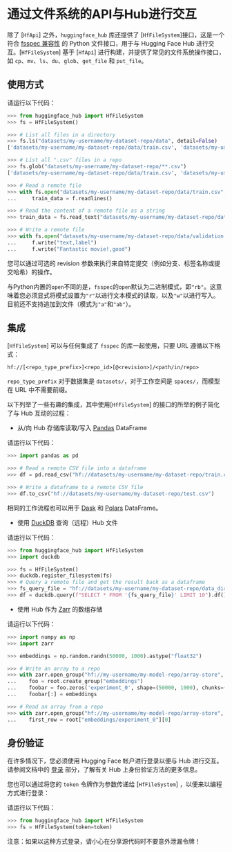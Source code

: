 <!--⚠️ Note that this file is in Markdown but contain specific syntax for our doc-builder (similar to MDX) that may not be
rendered properly in your Markdown viewer.
-->

# 通过文件系统的API与Hub进行交互

除了 [`HfApi`] 之外，`huggingface_hub` 库还提供了 [`HfFileSystem`]接口，这是一个符合 [fsspec 兼容性](https://filesystem-spec.readthedocs.io/en/latest/) 的 Python 文件接口，用于与 Hugging Face Hub 进行交互。[`HfFileSystem`] 基于 [`HfApi`] 进行构建，并提供了常见的文件系统操作接口，如 `cp`、`mv`、`ls`、`du`、`glob`、`get_file` 和 `put_file`。

## 使用方式

请运行以下代码：

```python
>>> from huggingface_hub import HfFileSystem
>>> fs = HfFileSystem()

>>> # List all files in a directory
>>> fs.ls("datasets/my-username/my-dataset-repo/data", detail=False)
['datasets/my-username/my-dataset-repo/data/train.csv', 'datasets/my-username/my-dataset-repo/data/test.csv']

>>> # List all ".csv" files in a repo
>>> fs.glob("datasets/my-username/my-dataset-repo/**.csv")
['datasets/my-username/my-dataset-repo/data/train.csv', 'datasets/my-username/my-dataset-repo/data/test.csv']

>>> # Read a remote file 
>>> with fs.open("datasets/my-username/my-dataset-repo/data/train.csv", "r") as f:
...     train_data = f.readlines()

>>> # Read the content of a remote file as a string
>>> train_data = fs.read_text("datasets/my-username/my-dataset-repo/data/train.csv", revision="dev")

>>> # Write a remote file
>>> with fs.open("datasets/my-username/my-dataset-repo/data/validation.csv", "w") as f:
...     f.write("text,label")
...     f.write("Fantastic movie!,good")
```

您可以通过可选的 revision 参数来执行来自特定提交（例如分支、标签名称或提交哈希）的操作。

与Python内置的`open`不同的是，`fsspec`的`open`默认为二进制模式，即`"rb"`。这意味着您必须显式将模式设置为`"r"`以进行文本模式的读取，以及`"w"`以进行写入。目前还不支持追加到文件（模式为`"a"`和`"ab"`）。

## 集成

[`HfFileSystem`] 可以与任何集成了 `fsspec` 的库一起使用，只要 URL 遵循以下格式：

```
hf://[<repo_type_prefix>]<repo_id>[@<revision>]/<path/in/repo>
```

`repo_type_prefix` 对于数据集是 `datasets/`，对于工作空间是 `spaces/`，而模型在 URL 中不需要前缀。

以下列举了一些有趣的集成，其中使用[`HfFileSystem`] 的接口的所举的例子简化了与 Hub 互动的过程：

* 从/向 Hub 存储库读取/写入 [Pandas](https://pandas.pydata.org/pandas-docs/stable/user_guide/io.html#reading-writing-remote-files) DataFrame

请运行以下代码：

  ```python
  >>> import pandas as pd

  >>> # Read a remote CSV file into a dataframe
  >>> df = pd.read_csv("hf://datasets/my-username/my-dataset-repo/train.csv")

  >>> # Write a dataframe to a remote CSV file
  >>> df.to_csv("hf://datasets/my-username/my-dataset-repo/test.csv")
  ```

相同的工作流程也可以用于 [Dask](https://docs.dask.org/en/stable/how-to/connect-to-remote-data.html) 和 [Polars](https://pola-rs.github.io/polars/py-polars/html/reference/io.html) DataFrame。

* 使用 [DuckDB](https://duckdb.org/docs/guides/python/filesystems) 查询（远程）Hub 文件

请运行以下代码：

  ```python
  >>> from huggingface_hub import HfFileSystem
  >>> import duckdb

  >>> fs = HfFileSystem()
  >>> duckdb.register_filesystem(fs)
  >>> # Query a remote file and get the result back as a dataframe
  >>> fs_query_file = "hf://datasets/my-username/my-dataset-repo/data_dir/data.parquet"
  >>> df = duckdb.query(f"SELECT * FROM '{fs_query_file}' LIMIT 10").df()
  ```

* 使用 Hub 作为 [Zarr](https://zarr.readthedocs.io/en/stable/tutorial.html#io-with-fsspec) 的数组存储

请运行以下代码：

  ```python
  >>> import numpy as np
  >>> import zarr

  >>> embeddings = np.random.randn(50000, 1000).astype("float32")

  >>> # Write an array to a repo
  >>> with zarr.open_group("hf://my-username/my-model-repo/array-store", mode="w") as root:
  ...    foo = root.create_group("embeddings")
  ...    foobar = foo.zeros('experiment_0', shape=(50000, 1000), chunks=(10000, 1000), dtype='f4')
  ...    foobar[:] = embeddings

  >>> # Read an array from a repo
  >>> with zarr.open_group("hf://my-username/my-model-repo/array-store", mode="r") as root:
  ...    first_row = root["embeddings/experiment_0"][0]
  ```

## 身份验证

在许多情况下，您必须使用 Hugging Face 帐户进行登录以便与 Hub 进行交互。请参阅文档中的 [登录](../quick-start#login) 部分，了解有关 Hub 上身份验证方法的更多信息。

您也可以通过将您的 `token` 令牌作为参数传递给 [`HfFileSystem`] ，以便来以编程方式进行登录：

请运行以下代码：

```python
>>> from huggingface_hub import HfFileSystem
>>> fs = HfFileSystem(token=token)
```

注意：如果以这种方式登录，请小心在分享源代码时不要意外泄漏令牌！
